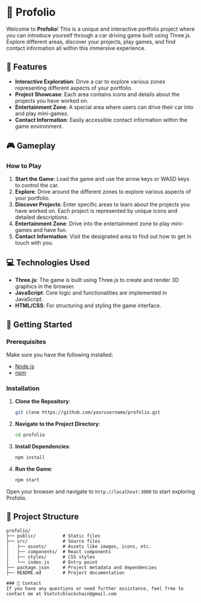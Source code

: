 # 🚗 Profolio

Welcome to **Profolio**! This is a unique and interactive portfolio project where you can introduce yourself through a car driving game built using Three.js. Explore different areas, discover your projects, play games, and find contact information all within this immersive experience.

## 🌟 Features

- **Interactive Exploration**: Drive a car to explore various zones representing different aspects of your portfolio.
- **Project Showcase**: Each area contains icons and details about the projects you have worked on.
- **Entertainment Zone**: A special area where users can drive their car into and play mini-games.
- **Contact Information**: Easily accessible contact information within the game environment.

## 🎮 Gameplay

### How to Play

1. **Start the Game**: Load the game and use the arrow keys or WASD keys to control the car.
2. **Explore**: Drive around the different zones to explore various aspects of your portfolio.
3. **Discover Projects**: Enter specific areas to learn about the projects you have worked on. Each project is represented by unique icons and detailed descriptions.
4. **Entertainment Zone**: Drive into the entertainment zone to play mini-games and have fun.
5. **Contact Information**: Visit the designated area to find out how to get in touch with you.

## 💻 Technologies Used

- **Three.js**: The game is built using Three.js to create and render 3D graphics in the browser.
- **JavaScript**: Core logic and functionalities are implemented in JavaScript.
- **HTML/CSS**: For structuring and styling the game interface.

## 🚀 Getting Started

### Prerequisites

Make sure you have the following installed:

- [Node.js](https://nodejs.org/)
- [npm](https://www.npmjs.com/)

### Installation

1. **Clone the Repository**:

    ```bash
    git clone https://github.com/yourusername/profolio.git
    ```

2. **Navigate to the Project Directory**:

    ```bash
    cd profolio
    ```

3. **Install Dependencies**:

    ```bash
    npm install
    ```

4. **Run the Game**:

    ```bash
    npm start
    ```

Open your browser and navigate to `http://localhost:3000` to start exploring Profolio.

## 📂 Project Structure

```plaintext
profolio/
├── public/          # Static files
├── src/             # Source files
│   ├── assets/      # Assets like images, icons, etc.
│   ├── components/  # React components
│   ├── styles/      # CSS styles
│   └── index.js     # Entry point
├── package.json     # Project metadata and dependencies
├── README.md        # Project documentation

### 📧 Contact
If you have any questions or need further assistance, feel free to contact me at Vietvtcblockchain@gmail.com
